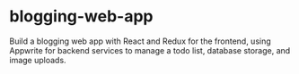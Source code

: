 # blogging-web-app
Build a blogging web app with React and Redux for the frontend, using Appwrite for backend services to manage a todo list, database storage, and image uploads.
